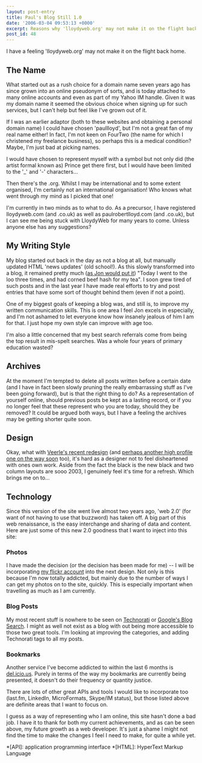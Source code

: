 ```yaml
---
layout: post-entry
title: Paul's Blog Still 1.0
date: '2006-03-04 09:53:13 +0000'
excerpt: Reasons why 'lloydyweb.org' may not make it on the flight back home.
post_id: 48
---
```

I have a feeling 'lloydyweb.org' may not make it on the flight back home.

## The Name
What started out as a rush choice for a domain name seven years ago has since grown into an online pseudonym of sorts, and is today attached to many online accounts and even as part of my Yahoo IM handle. Given it was my domain name it seemed the obvious choice when signing up for such services, but I can't help but feel like I've grown out of it.

If I was an earlier adaptor (both to these websites and obtaining a personal domain name) I could have chosen 'paullloyd', but I'm not a great fan of my real name either! In fact, I'm not keen on FourTwo (the name for which I christened my freelance business), so perhaps this is a medical condition? Maybe, I'm just bad at picking names.

I would have chosen to represent myself with a symbol but not only did (the artist formal known as) Prince get there first, but I would have been limited to the '_' and '-' characters...

Then there's the .org. Whilst I may be international and to some extent organised, I'm certainly not an international organisation! Who knows what went through my mind as I picked that one!

I'm currently in two minds as to what to do. As a precursor, I have registered lloydyweb.com (and .co.uk) as well as paulrobertlloyd.com (and .co.uk), but I can see me being stuck with LloydyWeb for many years to come. Unless anyone else has any suggestions?

## My Writing Style 
My blog started out back in the day as not a blog at all, but manually updated HTML 'news updates' (old school!). As this slowly transformed into a blog, it remained pretty much ([as Jon would put it][1]) "Today I went to the loo three times, and had corned beef hash for my tea". I soon grew tired of such posts and in the last year I have made real efforts to try and post entries that have some sort of thought behind them (even if not a point).

One of my biggest goals of keeping a blog was, and still is, to improve my written communication skills. This is one area I feel Jon excels in especially, and I'm not ashamed to let everyone know how insanely jealous of him I am for that.  I just hope my own style can improve with age too.

I'm also a little concerned that my best search referrals come from being the top result in mis-spelt searches. Was a whole four years of primary education wasted?

## Archives
At the moment I'm tempted to delete all posts written before a certain date (and I have in fact been slowly pruning the really embarrassing stuff as I've been going forward), but is that the right thing to do? As a representation of yourself online, should previous posts be kept as a lasting record, or if you no longer feel that these represent who you are today, should they be removed? It could be argued both ways, but I have a feeling the archives may be getting shorter quite soon.

## Design
Okay, what with [Veerle's recent redesign][2] (and [perhaps another high profile one on the way soon][2] too), it's hard as a designer not to feel disheartened with ones own work. Aside from the fact the black is the new black and two column layouts are sooo 2003, I genuinely feel it's time for a refresh. Which brings me on to...

## Technology
Since this version of the site went live almost two years ago, 'web 2.0' (for want of not having to use that buzzword) has taken off. A big part of this web renaissance, is the easy interchange and sharing of data and content. Here are just some of this new 2.0 goodness that I want to inject into this site:

### Photos
I have made the decision (or the decision has been made for me) -- I will be incorporating [my flickr account][4] into the next design. Not only is this because I'm now totally addicted, but mainly due to the number of ways I can get my photos on to the site, quickly. This is especially important when travelling as much as I am currently.

### Blog Posts
My most recent stuff is nowhere to be seen on [Technorati][5] or [Google's Blog Search][6]. I might as well not exist as a blog with out being more accessible to those two great tools. I'm looking at improving the categories, and adding Technorati tags to all my posts.

### Bookmarks
Another service I've become addicted to within the last 6 months is [del.icio.us][7]. Purely in terms of the way my bookmarks are currently being presented, it doesn't do their frequency or quantity justice.

There are lots of other great APIs and tools I would like to incorporate too (last.fm, LinkedIn, MicroFormats, Skype/IM status), but those listed above are definite areas that I want to focus on.

I guess as a way of representing who I am online, this site hasn't done a bad job. I have it to thank for both my current achievements, and as can be seen above, my future growth as a web developer. It's just a shame I might not find the time to make the changes I feel I need to make, for quite a while yet.

[1]: http://www.roobottom.com/2006/02/28/procrastination/
[2]: http://veerle.duoh.com/index.php/blog/comments/veerles_blog_now_20/
[3]: http://flickr.com/photos/dunstan/103983018/
[4]: http://flickr.com/photos/paulrobertlloyd/
[5]: http://www.technorati.com/search/lloydyweb.org
[6]: http://blogsearch.google.com/blogsearch?as_q=&num=10&hl=en&c2coff=1&btnG=Search+Blogs&as_epq=&as_oq=&as_eq=&bl_pt=&bl_bt=&bl_url=lloydyweb.org&bl_auth=&as_drrb=q&as_qdr=&as_mind=4&as_minm=3&as_miny=2005&as_maxd=4&as_maxm=3&as_maxy=2006&lr=&safe=off
[7]: http://del.icio.us/paulrobertlloyd/

*[API]: application programming interface
*[HTML]: HyperText Markup Language